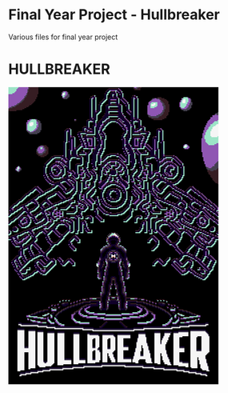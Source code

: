 # Final Year Project - Hullbreaker
 Various files for final year project

# HULLBREAKER
![HullBreaker Logo](https://github.com/GuyGoose/FYP_Material/blob/main/HULLBREAKER.png)
